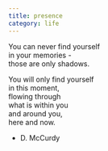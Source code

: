 ```yaml
---
title: presence
category: life
---
```


You can never find yourself  
in your memories -   
those are only shadows.  
  
You will only find yourself  
in this moment,  
flowing through   
what is within you  
and around you,  
here and now.  
  
- D. McCurdy  
